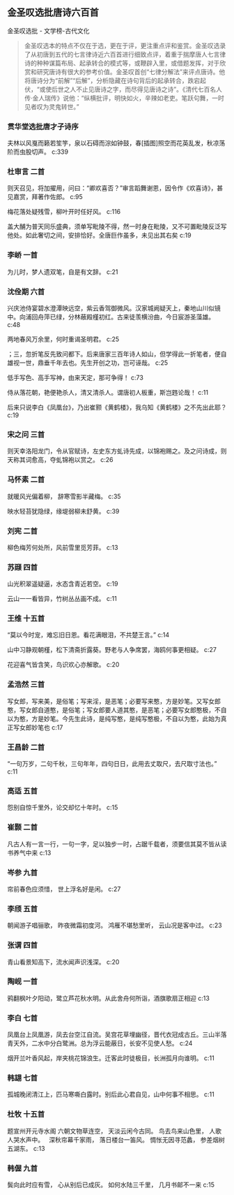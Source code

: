 ## 金圣叹选批唐诗六百首

金圣叹选批  -  文学榜-古代文化

> 金圣叹选本的特点不仅在于选，更在于评，更注重点评和鉴赏。金圣叹选录了从初唐到五代的七言律诗近六百首进行细致点评，着重于揣摩唐人七言律诗的种种谋篇布局、起承转合的模式等，或鞭辟入里，或借题发挥，对于欣赏和研究唐诗有很大的参考价值。金圣叹首创“七律分解法”来评点唐诗。他将唐诗分为“前解”“后解”，分析隐藏在诗句背后的起承转合，跌宕起伏，“或使后世之人不止见唐诗之字，而尽得见唐诗之诗”。《清代七百名人传·金人瑞传》说他：“纵横批评，明快如火，辛辣如老吏。笔跃句舞，一时见者叹为灵鬼转世。”


### 贯华堂选批唐才子诗序

夫林以风戛而籁若笙竽，泉以石碍而淙如钟鼓，春[插图]照空而花英乱发，秋凉荡阶而虫股切声。 c:339

### 杜审言 二首

则天召见，将加擢用，问曰：“卿欢喜否？”审言蹈舞谢恩，因令作《欢喜诗》，甚见嘉赏，拜著作佐郎。 c:95

梅花落处疑残雪，柳叶开时任好风。 c:116

盖大酺为普天同乐盛典，须单写毗陵不得，然一时身在毗陵，又不可置毗陵反泛写他处。如此奢切之间，安排恰好。全唐巨作虽多，未见出其右矣 c:19

### 李峤 一首

为儿时，梦人遗双笔，自是有文辞。 c:21

### 沈佺期 六首

兴庆池侍宴碧水澄潭映远空，紫云香驾御微风。汉家城阙疑天上，秦地山川似镜中。向浦回舟萍已绿，分林蔽殿槿初红。古来徒羡横汾曲，今日宸游圣藻雄。 c:48

两地春风万余里，何时重谒圣明君。 c:25

；三，忽折笔反先致问都下。后来唐家三百年诗人如山，但学得此一折笔者，便自雄视一世，鼎垂千年去也。先生开创之功，岂可诬哉。 c:25

低手写色、高手写神，由来天定，那可争得！ c:73

侍从落花朝，艳便艳杀人，清又清杀人。谓唐初人板重，斯岂韪论哉！ c:11

后来只说李白《凤凰台》，乃出崔颢《黄鹤楼》，我乌知《黄鹤楼》之不先出此耶？ c:19

### 宋之问 三首

则天幸洛阳龙门，令从官赋诗，左史东方虬诗先成，以锦袍赐之。及之问诗成，则天称其词愈高，夺虬锦袍以赏之。 c:26

### 马怀素 二首

就暖风光偏着柳，
辞寒雪影半藏梅。
 c:35

映水轻苔犹隐绿，缘堤弱柳未舒黄。 c:39

### 刘宪 二首

柳色梅芳何处所，风前雪里觅芳菲。 c:13

### 苏颋 四首

山光积翠遥疑逼，水态含青近若空。 c:19

云山一一看皆异，竹树丛丛画不成。 c:11

### 王维 十五首

“莫以今时宠，难忘旧日恩。看花满眼泪，不共楚王言。” c:14

山中习静观朝槿，松下清斋折露葵。野老与人争席罢，海鸥何事更相疑。 c:27

花迎喜气皆含笑，鸟识欢心亦解歌。 c:20

### 孟浩然 三首

写女郎，写来美，是俗笔；写来淫，是恶笔；必要写来憨，方是妙笔。又写女郎憨，写女郎自道憨，是俗笔；写女郎要人道其憨，是恶笔；必要写女郎憨极，不自以为憨，方是妙笔。今先生此诗，是纯写憨，是纯写憨极，不自以为憨，此始为真正写女郎妙笔也 c:17

### 王昌龄 二首

“一句万岁，二句千秋，三句年年，四句日日，此用去丈取尺，去尺取寸法也。” c:11

### 高适 五首

怨别自惊千里外，论交却忆十年时。 c:15

### 崔颢 二首

凡古人有一言一行，一句一字，足以独步一时，占踞千载者，须要信其莫不皆从读书养气中来 c:13

### 岑参 九首

帘前春色应须惜，
世上浮名好是闲。 c:27

### 李颀 五首

朝闻游子唱骊歌，
昨夜微霜初度河。
鸿雁不堪愁里听，
云山况是客中过。 c:23

### 张谓 四首

青山看景知高下，流水闻声识浅深。 c:20

### 陶岘 一首

鸦翻枫叶夕阳动，鹭立芦花秋水明。从此舍舟何所诣，酒旗歌扇正相迎 c:13

### 李白 七首

凤凰台上凤凰游，凤去台空江自流。吴宫花草埋幽径，晋代衣冠成古丘。三山半落青天外，二水中分白鹭洲。总为浮云能蔽日，长安不见使人愁。 c:24

烟开兰叶香风起，岸夹桃花锦浪生。迁客此时徒极目，长洲孤月向谁明。 c:11

### 韩翃 七首

孤城晚闭清江上，匹马寒嘶白露时。别后此心君自见，山中何事不相思。 c:11

### 杜牧 十五首

题宣州开元寺水阁
六朝文物草连空，
天淡云闲今古同。
鸟去鸟来山色里，
人歌人哭水声中。
 
深秋帘幕千家雨，
落日楼台一笛风。
惆怅无因寻范蠡，
参差烟树五湖东。
 c:13

### 韩偓 九首

鬓向此时应有雪，
心从别后已成灰。
如何水陆三千里，
几月书邮不一来 c:15